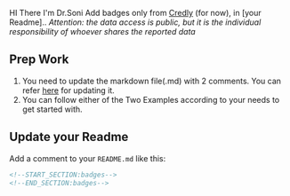 
 HI There I'm Dr.Soni
Add badges only from [Credly](https://www.credly.com/) (for now), in [your Readme]..
_Attention: the data access is public, but it is the individual responsibility of whoever shares the reported data_
## Prep Work
1. You need to update the markdown file(.md) with 2 comments. You can refer [here](#update-your-readme) for updating it.
2. You can follow either of the Two Examples according to your needs to get started with.
## Update your Readme
Add a comment to your `README.md` like this:
```md
<!--START_SECTION:badges-->
<!--END_SECTION:badges-->
```